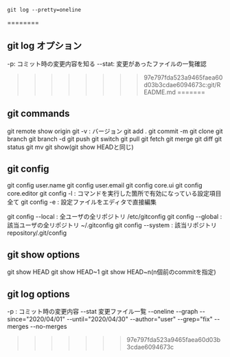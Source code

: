 ```
git log --pretty=oneline
```
========
## git log オプション
-p: コミット時の変更内容を知る
--stat: 変更があったファイルの一覧確認

>>>>>>>> 97e797fda523a9465faea60d03b3cdae6094673c:git/README.md
=======
## git commands
git remote show origin
git -v : バージョン
git add .
git commit -m
git clone
git branch
git branch -d
git push
git switch
git pull
git fetch
git merge
git diff
git status
git mv
git show(git show HEADと同じ)

## git config
git config user.name
git config user.email
git config core.ui
git config core.editor
git config -l : コマンドを実行した箇所で有効になっている設定項目全て
git config -e : 設定ファイルをエディタで直接編集

git config --local <name>  : 全ユーザの全リポジトリ /etc/gitconfig
git config --global <name> : 該当ユーザの全リポジトリ ~/.gitconfig
git config --system <name> : 該当リポジトリ repository/.git/config

## git show options
git show HEAD
git show HEAD~1
git show HEAD~n(n個前のcommitを指定)

## git log options
-p : コミット時の変更内容
--stat 変更ファイル一覧
--oneline --graph
--since="2020/04/01" --until="2020/04/30"
--author="user"
--grep="fix"
--merges
--no-merges
>>>>>>> 97e797fda523a9465faea60d03b3cdae6094673c

